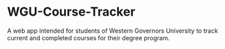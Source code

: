 # WGU-Course-Tracker

A web app intended for students of Western Governors University to track current and completed courses for their degree program.
